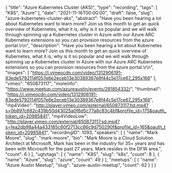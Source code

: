 {
  "title": "Azure Kubernetes Cluster (AKS)",
  "type": "recording",
  "tags": [
    "K8S",
    "Azure"
  ],
  "date": "2021-11-16T00:00:00",
  "draft": false,
  "slug": "azure-kubernetes-cluster-aks",
  "abstract": "Have you been hearing a lot about Kubernetes want to learn more? Join us this month to get an quick overview of Kubernetes, what it is, why is it so popular and we will walk through spinning up a Kubernetes cluster in Azure with our Azure ARC Kubernetes extensions so you can provision resources from the azure portal.\r\n",
  "description": "Have you been hearing a lot about Kubernetes want to learn more? Join us this month to get an quick overview of Kubernetes, what it is, why is it so popular and we will walk through spinning up a Kubernetes cluster in Azure with our Azure ARC Kubernetes extensions so you can provision resources from the azure portal.\r\n",
  "images": [
    "https://i.vimeocdn.com/video/1312906191-83ede5792114f057e6e2eceb13e30389367e8f44c5e17ce67_295x166"
  ],
  "vimeo": "650873117",
  "moreinfo": "https://www.meetup.com/azureaustin/events/281854332/",
  "thumbnail": "https://i.vimeocdn.com/video/1312906191-83ede5792114f057e6e2eceb13e30389367e8f44c5e17ce67_295x166",
  "mp4Video": "http://player.vimeo.com/external/650873117.hd.mp4?s=0b897c682c439b50d43025a0f6d5c77a8c83c4bf&profile_id=175&oauth_token_id=20985841",
  "mp4VideoLow": "http://player.vimeo.com/external/650873117.sd.mp4?s=fea2db98a44a433185c60f2713cc86c9d750290f&profile_id=165&oauth_token_id=20985841",
  "recordingID": 1093,
  "speakers": [
    {
      "name": "Mark Moore",
      "slug": "mark-moore",
      "bio": "Mark Moore is a Cloud Solution Architect at Microsoft, Mark has been in the industry for 35+ years and has been with Microsoft for the past 27 years. Mark resides in the DFW area.",
      "count": 6
    }
  ],
  "ugtvtags": [
    {
      "name": "K8S",
      "slug": "k8s",
      "count": 8
    },
    {
      "name": "Azure",
      "slug": "azure",
      "count": 49
    }
  ],
  "meetups": [
    {
      "name": "Azure Austin Meetup",
      "slug": "azure-austin-meetup",
      "count": 62
    }
  ]
}